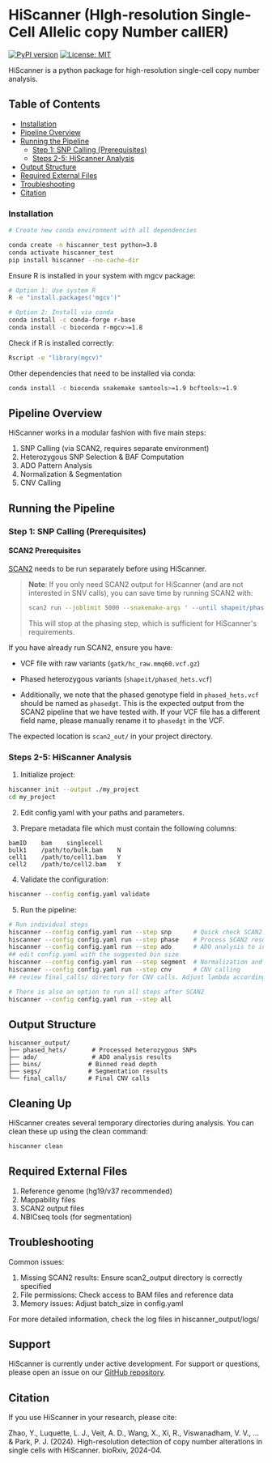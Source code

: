 # HiScanner (HIgh-resolution Single-Cell Allelic copy Number callER)
[![PyPI version](https://badge.fury.io/py/hiscanner.svg)](https://badge.fury.io/py/hiscanner)
[![License: MIT](https://img.shields.io/badge/License-MIT-yellow.svg)](https://opensource.org/licenses/MIT)

HiScanner is a python package for high-resolution single-cell copy number analysis.


## Table of Contents

- [Installation](#installation)
- [Pipeline Overview](#pipeline-overview)
- [Running the Pipeline](#running-the-pipeline)
    - [Step 1: SNP Calling (Prerequisites)](#step-1-snp-calling-prerequisites)
    - [Steps 2-5: HiScanner Analysis](#steps-2-5-hiscanner-analysis)
- [Output Structure](#output-structure)
- [Required External Files](#required-external-files)
- [Troubleshooting](#troubleshooting)
- [Citation](#citation)



### Installation
```bash
# Create new conda environment with all dependencies

conda create -n hiscanner_test python=3.8
conda activate hiscanner_test
pip install hiscanner --no-cache-dir
```

Ensure R is installed in your system with mgcv package:
```bash
# Option 1: Use system R
R -e "install.packages('mgcv')"

# Option 2: Install via conda
conda install -c conda-forge r-base  
conda install -c bioconda r-mgcv>=1.8
```
Check if R is installed correctly:
```bash
Rscript -e "library(mgcv)"
```


Other dependencies that need to be installed via conda:
```bash
conda install -c bioconda snakemake samtools>=1.9 bcftools>=1.9
```
## Pipeline Overview

HiScanner works in a modular fashion with five main steps:

1. SNP Calling (via SCAN2, requires separate environment)
2. Heterozygous SNP Selection & BAF Computation
3. ADO Pattern Analysis
4. Normalization & Segmentation 
5. CNV Calling

## Running the Pipeline

### Step 1: SNP Calling (Prerequisites)

#### SCAN2 Prerequisites

[SCAN2](https://github.com/parklab/SCAN2) needs to be run separately before using HiScanner. 

> **Note**: If you only need SCAN2 output for HiScanner (and are not interested in SNV calls), you can save time by running SCAN2 with:
> ```bash
> scan2 run --joblimit 5000 --snakemake-args ' --until shapeit/phased_hets.vcf.gz --latency-wait 120'
> ```
> This will stop at the phasing step, which is sufficient for HiScanner's requirements.

If you have already run SCAN2, ensure you have:
- VCF file with raw variants (`gatk/hc_raw.mmq60.vcf.gz`)
- Phased heterozygous variants (`shapeit/phased_hets.vcf`)

- Additionally, we note that the phased genotype field in `phased_hets.vcf` should be named as `phasedgt`. This is the expected output from the SCAN2 pipeline that we have tested with. If your VCF file has a different field name, please manually rename it to `phasedgt` in the VCF.

The expected location is `scan2_out/` in your project directory.

### Steps 2-5: HiScanner Analysis

1. Initialize project:
```bash
hiscanner init --output ./my_project
cd my_project
```

2. Edit config.yaml with your paths and parameters.

3. Prepare metadata file which must contain the following columns:
```
bamID    bam    singlecell
bulk1    /path/to/bulk.bam    N
cell1    /path/to/cell1.bam   Y
cell2    /path/to/cell2.bam   Y
```

4. Validate the configuration:
```bash
hiscanner --config config.yaml validate
```

5. Run the pipeline:
```bash
# Run individual steps
hiscanner --config config.yaml run --step snp      # Quick check SCAN2 results
hiscanner --config config.yaml run --step phase    # Process SCAN2 results
hiscanner --config config.yaml run --step ado      # ADO analysis to identify best bin size
## edit config.yaml with the suggested bin size
hiscanner --config config.yaml run --step segment  # Normalization and segmentation
hiscanner --config config.yaml run --step cnv      # CNV calling
## review final_calls/ directory for CNV calls. Adjust lambda accordingly

# There is also an option to run all steps after SCAN2
hiscanner --config config.yaml run --step all
```

## Output Structure

```
hiscanner_output/
├── phased_hets/       # Processed heterozygous SNPs
├── ado/               # ADO analysis results
├── bins/             # Binned read depth
├── segs/             # Segmentation results
└── final_calls/      # Final CNV calls
```


## Cleaning Up
HiScanner creates several temporary directories during analysis. You can clean these up using the clean command:
```bash
hiscanner clean
```

## Required External Files

1. Reference genome (hg19/v37 recommended)
2. Mappability files
3. SCAN2 output files
4. NBICseq tools (for segmentation)

## Troubleshooting

Common issues:
1. Missing SCAN2 results: Ensure scan2_output directory is correctly specified
2. File permissions: Check access to BAM files and reference data
3. Memory issues: Adjust batch_size in config.yaml

For more detailed information, check the log files in hiscanner_output/logs/


## Support
HiScanner is currently under active development. For support or questions, please open an issue on our [GitHub repository](github.com/parklab/hiscanner).


## Citation

If you use HiScanner in your research, please cite:

Zhao, Y., Luquette, L. J., Veit, A. D., Wang, X., Xi, R., Viswanadham, V. V., ... & Park, P. J. (2024). High-resolution detection of copy number alterations in single cells with HiScanner. bioRxiv, 2024-04.